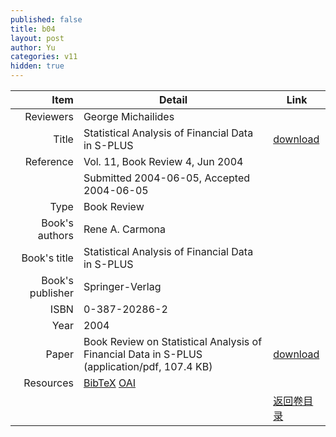 ```yaml
---
published: false
title: b04
layout: post
author: Yu
categories: v11
hidden: true
---
```


| Item | Detail | Link |
|---:|---|---|
| Reviewers | George Michailides| |
| Title |Statistical Analysis of Financial Data in S-PLUS | [download](http://www.jstatsoft.org/v11/b04/paper) |
| Reference |Vol. 11, Book Review 4, Jun 2004 | |
| | Submitted 2004-06-05, Accepted 2004-06-05| | 
| Type | Book Review| |
| Book's authors | Rene A. Carmona| |
| Book's title | Statistical Analysis of Financial Data in S-PLUS| |
| Book's publisher | Springer-Verlag| |
| ISBN | 0-387-20286-2| |
| Year | 2004| |
| Paper | Book Review on Statistical Analysis of Financial Data in S-PLUS  (application/pdf, 107.4 KB)| [download](http://www.jstatsoft.org/v11/b04/paper) |
| Resources | [BibTeX](http://www.jstatsoft.org/v11/b04/bibtex) [OAI](http://www.jstatsoft.org/oai?verb=GetRecord&identifier=oai.jstatsoft/v11/b04&prefix=oai_dc)| |
| |  | [返回卷目录]({{site.baseurl}}/volume/v11.html) |
